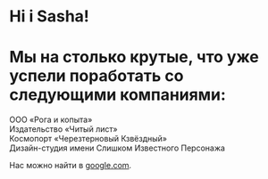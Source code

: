 # Hi i Sasha!


# Мы на столько крутые, что уже успели поработать со следующими компаниями:

ООО «Рога и копыта»<br>
Издательство «Читый лист»<br>
Космопорт «Черезтерновый Кзвёздный»<br>
Дизайн-студия имени Слишком Известного Персонажа

Нас можно найти в [google.com](https://google.com/).